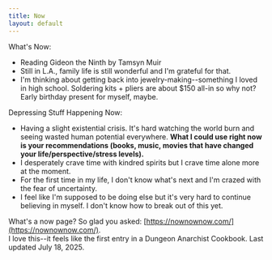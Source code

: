 ```yaml
---
title: Now
layout: default
---
```


What's Now: 
- Reading Gideon the Ninth by Tamsyn Muir
- Still in L.A., family life is still wonderful and I'm grateful for that. 
- I'm thinking about getting back into jewelry-making--something I loved in high school. Soldering kits + pliers are about $150 all-in so why not? Early birthday present for myself, maybe. 

Depressing Stuff Happening Now:   
- Having a slight existential crisis. It's hard watching the world burn and seeing wasted human potential everywhere. **What I could use right now is your recommendations (books, music, movies that have changed your life/perspective/stress levels).** 
- I desperately crave time with kindred spirits but I crave time alone more at the moment. 
- For the first time in my life, I don't know what's next and I'm crazed with the fear of uncertainty. 
- I feel like I'm supposed to be doing else but it's very hard to continue believing in myself. I don't know how to break out of this yet. 


What's a now page? So glad you asked: [https://nownownow.com/](https://nownownow.com/). <br>I love this--it feels like the first entry in a Dungeon Anarchist Cookbook. 
Last updated July 18, 2025. 